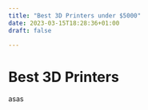 ```yaml
---
title: "Best 3D Printers under $5000"
date: 2023-03-15T18:28:36+01:00
draft: false

---
```


# Best 3D Printers
asas